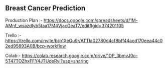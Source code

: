 

## Breast Cancer Prediction

Production Plan :- https://docs.google.com/spreadsheets/d/1M-AMnf_wsazdIyb5taa17M4VjacGeaT7/edit#gid=374201105

Trello :- 
https://trello.com/invite/b/p1XeGu9r/ATTIa02780d4cf8bff44acd170eea44c02ed95893A0B/bcp-workflow

Colab:- https://colab.research.google.com/drive/1DP_3bmvJ0o-5T47TOZhxFFY4JTUdeRyl?usp=sharing